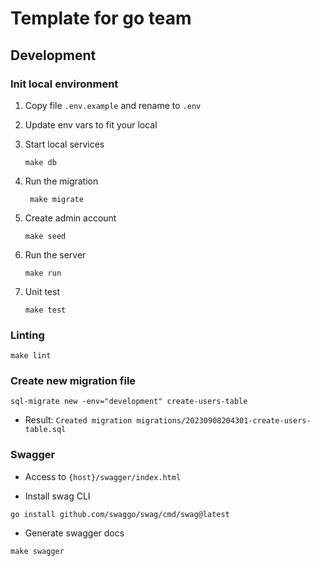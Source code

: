 # Template for go team

## Development

### Init local environment

1. Copy file `.env.example` and rename to `.env`

2. Update env vars to fit your local

3. Start local services

   ```shell
   make db
   ```

4. Run the migration

   ```shell
    make migrate
   ```

5. Create admin account

   ```shell
   make seed
   ```

6. Run the server

   ```shell
   make run
   ```

7. Unit test
   ```shell
   make test
   ```

### Linting

```shell
make lint
```

### Create new migration file

```shell
sql-migrate new -env="development" create-users-table
```

- Result: `Created migration migrations/20230908204301-create-users-table.sql`

### Swagger

- Access to `{host}/swagger/index.html`

- Install swag CLI

```shell
go install github.com/swaggo/swag/cmd/swag@latest
```

- Generate swagger docs

```shell
make swagger
```
